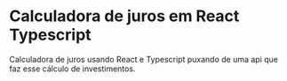 # Calculadora de juros em React Typescript
Calculadora de juros usando React e Typescript puxando de uma api que faz esse cálculo de investimentos.
